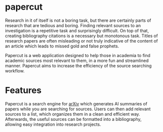 # papercut

Research in it of itself is not a boring task, but there are certainly parts of research that are tedious and boring. 
Finding relevant sources to an investigation is a repetitive task and surprisingly difficult. On top of that, creating bibliography citations is a necessary but monotonous task. Titles of research papers are often misleading or not truly indicative of the content of an article which leads to missed gold and false prophets. 

Papercut is a web application designed to help those in academia to find academic sources most relevant to them, in a more fun and streamlined manner. Papercut aims to increase the efficiency of the source searching workflow.

# Features

Papercut is a search engine for [arXiv](https://arxiv.org/) which generates AI summaries of papers while you are searching for sources. Users can then add relevant sources to a list, which organizes them in a clean and efficient way. Afterwards, the useful sources can be formatted into a bibliography, allowing easy integration into research projects.